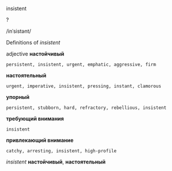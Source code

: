 insistent

?

/inˈsistənt/

Definitions of _insistent_

adjective
**настойчивый**

    persistent, insistent, urgent, emphatic, aggressive, firm
**настоятельный**

    urgent, imperative, insistent, pressing, instant, clamorous
**упорный**

    persistent, stubborn, hard, refractory, rebellious, insistent
**требующий внимания**

    insistent
**привлекающий внимание**

    catchy, arresting, insistent, high-profile

_insistent_
**настойчивый**, **настоятельный**